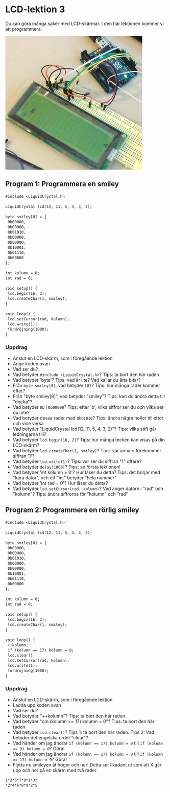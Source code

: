 # LCD-lektion 3

Du kan göra många saker med LCD-skärmar. I den här lektionen kommer vi att programmera.

![ArduinoInvaders är ett spel som fungerar med en LCD](ArduinoInvaders.jpg)

## Program 1: Programmera en smiley

```
#include <LiquidCrystal.h>

LiquidCrystal lcd(12, 11, 5, 4, 3, 2);

byte smiley[8] = {
 0b00000,
 0b00000,
 0b01010,
 0b00000,
 0b00000,
 0b10001,
 0b01110,
 0b00000
};

int kolumn = 0;
int rad = 0;

void setup() {
 lcd.begin(16, 2);
 lcd.createChar(1, smiley);
}

void loop() {
 lcd.setCursor(rad, kolumn);
 lcd.write(1);
 fördröjning(1000);
}
```

### Uppdrag

 * Anslut en LCD-skärm, som i föregående lektion
 * Ange koden ovan.
 * Vad ser du?
 * Vad betyder `#include <LiquidCrystal.h>`? Tips: ta bort den här raden
 * Vad betyder 'byte'? Tips: vad är lite? Vad kallar du åtta bitar?
 * Från `byte smiley[8]`, vad betyder `[8]`? Tips: hur många rader kommer efter?
 * Från "byte smiley[8]", vad betyder "smiley"? Tips: kan du ändra detta till "docka"?
 * Vad betyder `0b` i `0b00000`? Tips: efter 'b', vilka siffror ser du och vilka ser du inte?
 * Vad betyder dessa rader med `0b01010`? Tips: ändra några nollor till ettor och vice versa
 * Vad betyder "LiquidCrystal lcd(12, 11, 5, 4, 3, 2)"? Tips: vilka stift går ledningarna till?
 * Vad betyder `lcd.begin(16, 2)`? Tips: hur många tecken kan visas på din LCD-skärm?
 * Vad betyder `lcd.createChar(1, smiley)`? Tips: var annars förekommer siffran '1'?
 * Vad betyder `lcd.write(1)`? Tips: var ser du siffran "1" oftare?
 * Vad betyder `delay(1000)`? Tips: se första lektionen!
 * Vad betyder 'int kolumn = 0'? Hur läser du detta? Tips: det börjar med "kära dator", och ett "int" betyder "hela nummer"
 * Vad betyder 'int rad = 0'? Hur läser du detta?
 * Vad betyder `lcd.setCursor(rad, kolumn)`? Vad anger datorn i "rad" och "kolumn"? Tips: ändra siffrorna för "kolumn" och "rad"


## Program 2: Programmera en rörlig smiley

```
#include <LiquidCrystal.h>

LiquidCrystal lcd(12, 11, 5, 4, 3, 2);

byte smiley[8] = {
 0b00000,
 0b00000,
 0b01010,
 0b00000,
 0b00000,
 0b10001,
 0b01110,
 0b00000
};

int kolumn = 0;
int rad = 0;

void setup() {
 lcd.begin(16, 2);
 lcd.createChar(1, smiley);
}

void loop() {
 ++kolumn;
 if (kolumn == 17) kolumn = 0;
 lcd.clear();
 lcd.setCursor(rad, kolumn);
 lcd.write(1);
 fördröjning(1000);
}
```

### Uppdrag

 * Anslut en LCD-skärm, som i föregående lektion
 * Ladda upp koden ovan
 * Vad ser du?
 * Vad betyder "++kolumn"? Tips: ta bort den här raden
 * Vad betyder "om (kolumn == 17) kolumn = 0"? Tips: ta bort den här raden
 * Vad betyder `lcd.clear()`? Tips 1: ta bort den här raden. Tips 2: Vad betyder det engelska ordet "clear"?
 * Vad händer om jag ändrar `if (kolumn == 17) kolumn = 0` till `if (kolumn == 9) kolumn = 0`? Göra!
 * Vad händer om jag ändrar `if (kolumn == 17) kolumn = 0` till `if (kolumn == 17) kolumn = 9`? Göra!
 * Flytta nu smileyen åt höger och ner! Detta ser likadant ut som att X går upp och ner på en skärm med två rader

```
1*3*5*7*9*1*3*
*2*4*6*8*0*2*5
```

